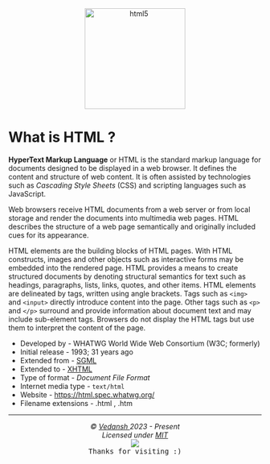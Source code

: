 <div align="center">
    <img
        src="https://cdn.jsdelivr.net/gh/offensive-vk/Icons@master/html5/html5-original.svg"
        height=200
        width=200
        alt="html5"
    >
</div>

# **What is HTML** ?

**HyperText Markup Language** or HTML is the standard markup language for documents designed to be displayed in a web browser. It defines the content and structure of web content. It is often assisted by technologies such as *Cascading Style Sheets* (CSS) and scripting languages such as JavaScript.

Web browsers receive HTML documents from a web server or from local storage and render the documents into multimedia web pages. HTML describes the structure of a web page semantically and originally included cues for its appearance.

HTML elements are the building blocks of HTML pages. With HTML constructs, images and other objects such as interactive forms may be embedded into the rendered page. HTML provides a means to create structured documents by denoting structural semantics for text such as headings, paragraphs, lists, links, quotes, and other items. HTML elements are delineated by tags, written using angle brackets. Tags such as `<img>` and `<input>` directly introduce content into the page. Other tags such as `<p>` and `</p>` surround and provide information about document text and may include sub-element tags. Browsers do not display the HTML tags but use them to interpret the content of the page.

- Developed by - WHATWG World Wide Web Consortium (W3C; formerly)
- Initial release - 1993; 31 years ago
- Extended from - [SGML](https://en.wikipedia.org/wiki/Standard_Generalized_Markup_Language)
- Extended to - [XHTML](https://en.wikipedia.org/wiki/XHTML)
- Type of format - *Document File Format*
- Internet media type - `text/html`
- Website - https://html.spec.whatwg.org/
- Filename extensions - .html , .htm

***

<p align="center">
  <i>&copy; <a href="https://github.com/offensive-vk/">Vedansh </a> 2023 - Present</i><br>
  <i>Licensed under <a href="https://mit-license.org/">MIT</a></i><br>
  <a href="https://github.com/npm-run-test"><img src="https://i.ibb.co/4KtpYxb/octocat-clean-mini.png" /></a><br>
  <kbd>Thanks for visiting :)</kbd>
</p>
